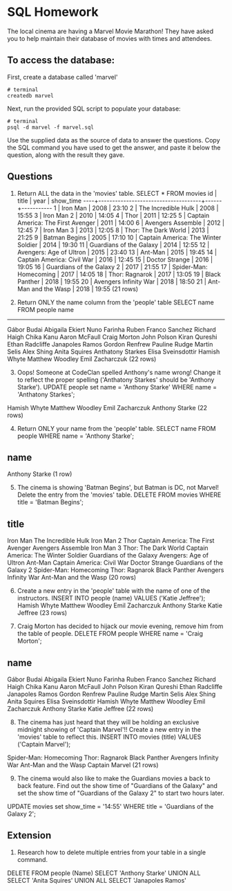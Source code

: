 # SQL Homework

The local cinema are having a Marvel Movie Marathon! They have asked you to help maintain their database of movies with times and attendees.

## To access the database:

First, create a database called 'marvel'

```
# terminal
createdb marvel
```

Next, run the provided SQL script to populate your database:

```
# terminal
psql -d marvel -f marvel.sql
```

Use the supplied data as the source of data to answer the questions. Copy the SQL command you have used to get the answer, and paste it below the question, along with the result they gave.

## Questions

1.  Return ALL the data in the 'movies' table.
SELECT * FROM movies
id |                title                | year | show_time
----+-------------------------------------+------+-----------
  1 | Iron Man                            | 2008 | 23:10
  2 | The Incredible Hulk                 | 2008 | 15:55
  3 | Iron Man 2                          | 2010 | 14:05
  4 | Thor                                | 2011 | 12:25
  5 | Captain America: The First Avenger  | 2011 | 14:00
  6 | Avengers Assemble                   | 2012 | 12:45
  7 | Iron Man 3                          | 2013 | 12:05
  8 | Thor: The Dark World                | 2013 | 21:25
  9 | Batman Begins                       | 2005 | 17:10
 10 | Captain America: The Winter Soldier | 2014 | 19:30
 11 | Guardians of the Galaxy             | 2014 | 12:55
 12 | Avengers: Age of Ultron             | 2015 | 23:40
 13 | Ant-Man                             | 2015 | 19:45
 14 | Captain America: Civil War          | 2016 | 12:45
 15 | Doctor Strange                      | 2016 | 19:05
 16 | Guardians of the Galaxy 2           | 2017 | 21:55
 17 | Spider-Man: Homecoming              | 2017 | 14:05
 18 | Thor: Ragnarok                      | 2017 | 13:05
 19 | Black Panther                       | 2018 | 19:55
 20 | Avengers Infinity War               | 2018 | 18:50
 21 | Ant-Man and the Wasp                | 2018 | 19:55
(21 rows)


2.  Return ONLY the name column from the 'people' table
SELECT name FROM people
name         
----------------------
Gábor Budai
Abigaila Ekiert
Nuno Farinha
Ruben Franco Sanchez
Richard Haigh
Chika Kanu
Aaron McFaull
Craig Morton
John Polson
Kiran Qureshi
Ethan Radcliffe
Janapoles Ramos
Gordon Renfrew
Pauline Rudge
Martin Selis
Alex Shing
Anita Squires
Anthatony Starkes
Elisa Sveinsdottir
Hamish Whyte
Matthew Woodley
Emil Zacharczuk
(22 rows)

3.  Oops! Someone at CodeClan spelled Anthony's name wrong! Change it to reflect the proper spelling ('Anthatony Starkes' should be 'Anthony Starke').
UPDATE people set name = 'Anthony Starke' WHERE name = 'Anthatony Starkes';

Hamish Whyte
 Matthew Woodley
 Emil Zacharczuk
 Anthony Starke
(22 rows)

4.  Return ONLY your name from the 'people' table.
SELECT name FROM people WHERE name = 'Anthony Starke';

name      
----------------
Anthony Starke
(1 row)

5.  The cinema is showing 'Batman Begins', but Batman is DC, not Marvel! Delete the entry from the 'movies' table.
DELETE FROM movies WHERE title = 'Batman Begins';

title                
-------------------------------------
Iron Man
The Incredible Hulk
Iron Man 2
Thor
Captain America: The First Avenger
Avengers Assemble
Iron Man 3
Thor: The Dark World
Captain America: The Winter Soldier
Guardians of the Galaxy
Avengers: Age of Ultron
Ant-Man
Captain America: Civil War
Doctor Strange
Guardians of the Galaxy 2
Spider-Man: Homecoming
Thor: Ragnarok
Black Panther
Avengers Infinity War
Ant-Man and the Wasp
(20 rows)

6.  Create a new entry in the 'people' table with the name of one of the instructors.
INSERT INTO people (name) VALUES ('Katie Jeffree');
Hamish Whyte
 Matthew Woodley
 Emil Zacharczuk
 Anthony Starke
 Katie Jeffree
(23 rows)

7.  Craig Morton has decided to hijack our movie evening, remove him from the table of people.
DELETE FROM people WHERE name = 'Craig Morton';

name         
----------------------
Gábor Budai
Abigaila Ekiert
Nuno Farinha
Ruben Franco Sanchez
Richard Haigh
Chika Kanu
Aaron McFaull
John Polson
Kiran Qureshi
Ethan Radcliffe
Janapoles Ramos
Gordon Renfrew
Pauline Rudge
Martin Selis
Alex Shing
Anita Squires
Elisa Sveinsdottir
Hamish Whyte
Matthew Woodley
Emil Zacharczuk
Anthony Starke
Katie Jeffree
(22 rows)

8.  The cinema has just heard that they will be holding an exclusive midnight showing of 'Captain Marvel'!! Create a new entry in the 'movies' table to reflect this.
INSERT INTO movies (title) VALUES ('Captain Marvel');

Spider-Man: Homecoming
Thor: Ragnarok
Black Panther
Avengers Infinity War
Ant-Man and the Wasp
Captain Marvel
(21 rows)

9.  The cinema would also like to make the Guardians movies a back to back feature. Find out the show time of "Guardians of the Galaxy" and set the show time of "Guardians of the Galaxy 2" to start two hours later.

UPDATE movies set show_time = '14:55' WHERE title = 'Guardians of the Galaxy 2';

## Extension

1.  Research how to delete multiple entries from your table in a single command.

DELETE FROM people (Name)
SELECT 'Anthony Starke'
UNION ALL
SELECT 'Anita Squires'
UNION ALL
SELECT 'Janapoles Ramos'
